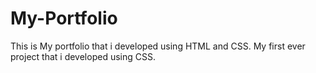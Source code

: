 # My-Portfolio
This is My portfolio that i developed using HTML and CSS. My first ever project that i developed using CSS.
